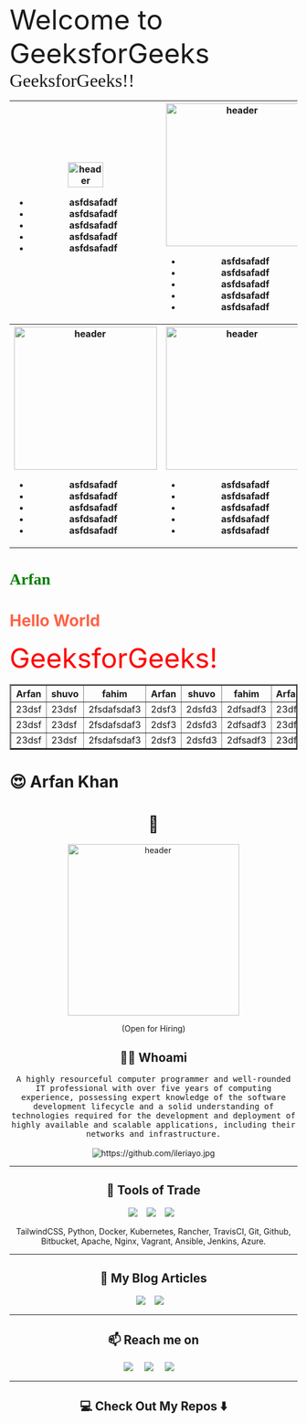 
<!--
**Ileriayo/ileriayo** is a ✨ _special_ ✨ repository because its `README.md` (this file) appears on your GitHub profile.
--->  

<font size="12"> Welcome to GeeksforGeeks </font>
  <font face="Verdana" size="6">
            GeeksforGeeks!!
    </font><br />

<table>
    <tr>
        <th>
            <img width="50%"
                src="https://user-images.githubusercontent.com/58082952/141611230-f1ec133e-9144-4ee6-9c91-48ca5a95f745.jpg"
                alt="header" />
                <ul>
                    <li>asfdsafadf</li>
                    <li>asfdsafadf</li>
                    <li>asfdsafadf</li>
                    <li>asfdsafadf</li>
                    <li>asfdsafadf</li>
                </ul>
        </th>
        <th>
            <img width="250"
                src="https://user-images.githubusercontent.com/58082952/141611230-f1ec133e-9144-4ee6-9c91-48ca5a95f745.jpg"
                alt="header" />
                <ul>
                    <li>asfdsafadf</li>
                    <li>asfdsafadf</li>
                    <li>asfdsafadf</li>
                    <li>asfdsafadf</li>
                    <li>asfdsafadf</li>
                </ul>
        </th>
        <td>
            <img width="250"
                src="https://user-images.githubusercontent.com/58082952/141611230-f1ec133e-9144-4ee6-9c91-48ca5a95f745.jpg"
                alt="header" />
                <ul>
                    <li>asfdsafadf</li>
                    <li>asfdsafadf</li>
                    <li>asfdsafadf</li>
                    <li>asfdsafadf</li>
                    <li>asfdsafadf</li>
                </ul>
        </td>
        <td>
            <img width="250"
                src="https://user-images.githubusercontent.com/58082952/141611230-f1ec133e-9144-4ee6-9c91-48ca5a95f745.jpg"
                alt="header" />
                <ul>
                    <li>asfdsafadf</li>
                    <li>asfdsafadf</li>
                    <li>asfdsafadf</li>
                    <li>asfdsafadf</li>
                    <li>asfdsafadf</li>
                </ul>
        </td>
    </tr>
    <tr>
        <th>
            <img width="250"
                src="https://user-images.githubusercontent.com/58082952/141611230-f1ec133e-9144-4ee6-9c91-48ca5a95f745.jpg"
                alt="header" />
                <ul>
                    <li>asfdsafadf</li>
                    <li>asfdsafadf</li>
                    <li>asfdsafadf</li>
                    <li>asfdsafadf</li>
                    <li>asfdsafadf</li>
                </ul>
        </th>
        <th>
            <img width="250"
                src="https://user-images.githubusercontent.com/58082952/141611230-f1ec133e-9144-4ee6-9c91-48ca5a95f745.jpg"
                alt="header" />
                <ul>
                    <li>asfdsafadf</li>
                    <li>asfdsafadf</li>
                    <li>asfdsafadf</li>
                    <li>asfdsafadf</li>
                    <li>asfdsafadf</li>
                </ul>
        </th>
        <td>
            <img width="250"
                src="https://user-images.githubusercontent.com/58082952/141611230-f1ec133e-9144-4ee6-9c91-48ca5a95f745.jpg"
                alt="header" />
                <ul>
                    <li>asfdsafadf</li>
                    <li>asfdsafadf</li>
                    <li>asfdsafadf</li>
                    <li>asfdsafadf</li>
                    <li>asfdsafadf</li>
                </ul>
        </td>
        <td>
            <img width="250"
                src="https://user-images.githubusercontent.com/58082952/141611230-f1ec133e-9144-4ee6-9c91-48ca5a95f745.jpg"
                alt="header" />
                <ul>
                    <li>asfdsafadf</li>
                    <li>asfdsafadf</li>
                    <li>asfdsafadf</li>
                    <li>asfdsafadf</li>
                    <li>asfdsafadf</li>
                </ul>
        </td>
    </tr>
</table>
<h1><font  face = "Verdana" color="green"  weight="700">Arfan</font></h1>
<h1 style="color:Tomato;">Hello World</h1>
<font size="66" color="red">
            GeeksforGeeks!
        </font>
<table border="2" width="720">
  <thead>
    <tr>
      <th width="200">Arfan</th>
      <th>shuvo</th>
      <th>fahim</th>
      <th>Arfan</th>
      <th>shuvo</th>
      <th>fahim</th>
      <th>Arfan</th>
      <th>shuvo</th>
      <th>fahim</th>
    </tr>
  </thead>
  <tbody>
    <tr>
      <td>23dsf</td>
      <td>23dsf</td>
      <td>2fsdafsdaf3</td>
      <td>2dsf3</td>
      <td>2dsfd3</td>
      <td>2dfsadf3</td>
      <td>23df</td>
      <td>2dsfdsf3</td>
      <td>2dsf3</td>
    </tr>
      <tr>
      <td>23dsf</td>
      <td>23dsf</td>
      <td>2fsdafsdaf3</td>
      <td>2dsf3</td>
      <td>2dsfd3</td>
      <td>2dfsadf3</td>
      <td>23df</td>
      <td>2dsfdsf3</td>
      <td>2dsf3</td>
    </tr>
      <tr>
      <td>23dsf</td>
      <td>23dsf</td>
      <td>2fsdafsdaf3</td>
      <td>2dsf3</td>
      <td>2dsfd3</td>
      <td>2dfsadf3</td>
      <td>23df</td>
      <td>2dsfdsf3</td>
      <td>2dsf3</td>
    </tr>
  </tbody>
</table>
<h1 color="red"> 😍 Arfan Khan</h1>
<h1 align="center"> 👋 </h1>
<div align="center">
  
   <img src="https://user-images.githubusercontent.com/58082952/141611230-f1ec133e-9144-4ee6-9c91-48ca5a95f745.jpg" width="300" alt="header"/>
</div>
<p align="center"> (Open for Hiring)</p>

<h2 align="center"> 👨‍💻 Whoami</h2>
<p align="center">
  <samp>A highly resourceful computer programmer and well-rounded IT professional with over five years of computing experience, possessing expert knowledge of the software development lifecycle and a solid understanding of technologies required for the development and deployment of highly available and scalable applications, including their networks and infrastructure.
  </samp>
  <br> <br>
  <img src="https://komarev.com/ghpvc/?username=ileriayo" alt="https://github.com/ileriayo.jpg" />
</p>

<hr>

<h2 align="center"> 🔭 Tools of Trade</h2>
<p align="center">
  <img src="https://img.shields.io/badge/node.js%20-%2343853D.svg?&style=for-the-badge&logo=node.js&logoColor=white" />&nbsp;&nbsp;&nbsp;
  <img src="https://img.shields.io/badge/react%20-%2300D9FF.svg?&style=for-the-badge&logo=react&logoColor=white" />&nbsp;&nbsp;&nbsp;
  <img src="https://img.shields.io/badge/tailwind-css%20-%231572B6.svg?&style=for-the-badge&logo=tailwind-css&logoColor=white" />&nbsp;&nbsp;
</p>
<p align="center">TailwindCSS, Python, Docker, Kubernetes, Rancher, TravisCI, Git, Github, Bitbucket, Apache, Nginx, Vagrant, Ansible, Jenkins, Azure.</p>

<hr>

<h2 align="center">💬 My Blog Articles</h2>
<p align="center" align='right'>
  <a target="_blank"href="https://dev.to/ileriayo"><img src="https://img.shields.io/badge/dev.to-%2312100E.svg?&style=for-the-badge&logo=dev.to&logoColor=white" /></a>&nbsp;&nbsp;&nbsp;
  <a target="_blank"href="https://medium.com/@ileriayoadebiyi"><img src="https://img.shields.io/badge/Medium%20-%231572B6.svg?&style=for-the-badge&logo=medium&logoColor=white" /></a>&nbsp;&nbsp;&nbsp;
</p>

<hr>

<h2  align="center">📫 Reach me on</h2>
<p align="center">
  <a target="_blank"href="https://www.linkedin.com/in/ileriayo-adebiyi-0328b1101/"><img src="https://img.shields.io/badge/linkedin-%230077B5.svg?&style=for-the-badge&logo=linkedin&logoColor=white" /></a>&nbsp;&nbsp;&nbsp;&nbsp;
  <a target="_blank"href="https://twitter.com/ileriayooo"><img src="https://img.shields.io/badge/twitter-%231DA1F2.svg?&style=for-the-badge&logo=twitter&logoColor=white" /></a>&nbsp;&nbsp;&nbsp;&nbsp;
  <a href="mailto:ileriayoadebiyi@gmail.com?subject=Hello%20Ileri,%20From%20Github"><img src="https://img.shields.io/badge/gmail-%23D14836.svg?&style=for-the-badge&logo=gmail&logoColor=white" /></a>&nbsp;&nbsp;&nbsp;&nbsp;
</p>

<hr>

<h2  align="center">💻 Check Out My Repos ⬇️ </h2>

